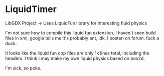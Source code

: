 LiquidTimer
===========

LibGDX Project
 -> Uses LiquidFun library for interesting fluid physics


I'm not sure how to compile this liquid fun extension. I haven't seen build files in xml, google tells me it's probably ant, idk, I posten on forum. fuck a duck.

It looks like the liquid fun cpp files are only 1k lines total, including the headers. I think I may make my own liquid physics based on box2d. 

I'm sick, so poke.